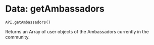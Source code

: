 Data: getAmbassadors
====

```
API.getAmbassadors()
```

Returns an Array of user objects of the Ambassadors currently in the community.